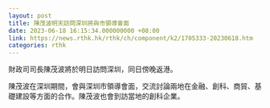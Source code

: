 ```yaml
---
layout: post
title: 陳茂波明天訪問深圳將與市領導會面
date: 2023-06-18 16:15:34.000000000 +08:00
link: https://news.rthk.hk/rthk/ch/component/k2/1705333-20230618.htm
categories: rthk
---
```


財政司司長陳茂波將於明日訪問深圳，同日傍晚返港。

陳茂波在深圳期間，會與深圳市領導會面，交流討論兩地在金融、創科、商貿、基礎建設等方面的合作。陳茂波也會到訪當地的創科企業。
